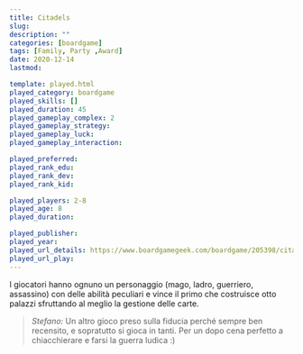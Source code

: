 ```yaml
---
title: Citadels
slug: 
description: ""
categories: [boardgame]
tags: [Family, Party ,Award]
date: 2020-12-14
lastmod: 

template: played.html
played_category: boardgame
played_skills: []
played_duration: 45
played_gameplay_complex: 2
played_gameplay_strategy: 
played_gameplay_luck: 
played_gameplay_interaction: 

played_preferred: 
played_rank_edu: 
played_rank_dev: 
played_rank_kid: 

played_players: 2-8
played_age: 8
played_duration: 

played_publisher: 
played_year: 
played_url_details: https://www.boardgamegeek.com/boardgame/205398/citadels
played_url_play: 
--- 
```


I giocatori hanno ognuno un personaggio (mago, ladro, guerriero, assassino) con delle abilità peculiari e vince il primo che costruisce otto palazzi sfruttando al meglio la gestione delle carte.

> *Stefano:*
> Un altro gioco preso sulla fiducia perché sempre ben recensito, e sopratutto si gioca in tanti. Per un dopo cena perfetto a chiacchierare e farsi la guerra ludica :)


